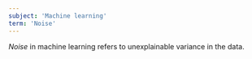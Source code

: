 ```yaml
---
subject: 'Machine learning'
term: 'Noise'
---
```


_Noise_ in machine learning refers to unexplainable variance in the data.
